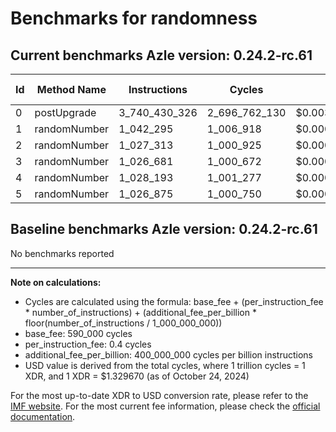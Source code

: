 # Benchmarks for randomness

## Current benchmarks Azle version: 0.24.2-rc.61

| Id  | Method Name  | Instructions  | Cycles        | USD           | USD/Million Calls |
| --- | ------------ | ------------- | ------------- | ------------- | ----------------- |
| 0   | postUpgrade  | 3_740_430_326 | 2_696_762_130 | $0.0035858037 | $3_585.80         |
| 1   | randomNumber | 1_042_295     | 1_006_918     | $0.0000013389 | $1.33             |
| 2   | randomNumber | 1_027_313     | 1_000_925     | $0.0000013309 | $1.33             |
| 3   | randomNumber | 1_026_681     | 1_000_672     | $0.0000013306 | $1.33             |
| 4   | randomNumber | 1_028_193     | 1_001_277     | $0.0000013314 | $1.33             |
| 5   | randomNumber | 1_026_875     | 1_000_750     | $0.0000013307 | $1.33             |

## Baseline benchmarks Azle version: 0.24.2-rc.61

No benchmarks reported

---

**Note on calculations:**

-   Cycles are calculated using the formula: base_fee + (per_instruction_fee \* number_of_instructions) + (additional_fee_per_billion \* floor(number_of_instructions / 1_000_000_000))
-   base_fee: 590_000 cycles
-   per_instruction_fee: 0.4 cycles
-   additional_fee_per_billion: 400_000_000 cycles per billion instructions
-   USD value is derived from the total cycles, where 1 trillion cycles = 1 XDR, and 1 XDR = $1.329670 (as of October 24, 2024)

For the most up-to-date XDR to USD conversion rate, please refer to the [IMF website](https://www.imf.org/external/np/fin/data/rms_sdrv.aspx).
For the most current fee information, please check the [official documentation](https://internetcomputer.org/docs/current/developer-docs/gas-cost#execution).
